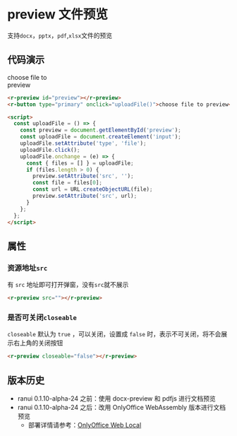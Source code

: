 # preview 文件预览

支持`docx`，`pptx`，`pdf`,`xlsx`文件的预览

## 代码演示

<div style="width: 100px; margin-top:10px">
    <r-preview id="fhdjskafk"></r-preview>
    <r-button type="primary" onclick="uploadFile('fhdjskafk')">choose file to preview</r-button>
</div>

```html
<r-preview id="preview"></r-preview>
<r-button type="primary" onclick="uploadFile()">choose file to preview</r-button>

<script>
  const uploadFile = () => {
    const preview = document.getElementById('preview');
    const uploadFile = document.createElement('input');
    uploadFile.setAttribute('type', 'file');
    uploadFile.click();
    uploadFile.onchange = (e) => {
      const { files = [] } = uploadFile;
      if (files.length > 0) {
        preview.setAttribute('src', '');
        const file = files[0];
        const url = URL.createObjectURL(file);
        preview.setAttribute('src', url);
      }
    };
  };
</script>
```

## 属性

### 资源地址`src`

有 `src` 地址即可打开弹窗，没有`src`就不展示

```html
<r-preview src=""></r-preview>
```

### 是否可关闭`closeable`

`closeable` 默认为 `true` ，可以关闭，设置成 `false` 时，表示不可关闭，将不会展示右上角的关闭按钮

```html
<r-preview closeable="false"></r-preview>
```

## 版本历史

- ranui 0.1.10-alpha-24 之前：使用 docx-preview 和 pdfjs 进行文档预览
- ranui 0.1.10-alpha-24 之后：改用 OnlyOffice WebAssembly 版本进行文档预览
  - 部署详情请参考：[OnlyOffice Web Local](https://github.com/ranuts/document)
